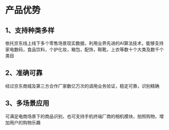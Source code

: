 # 产品优势

## 1、支持种类多样
依托京东线上线下多个零售场景现实数据，利用业界先进的AI算法技术，能够支持家电数码，食品饮料，个护化妆，箱包，配饰，鞋靴，上衣等数十个大类及数千个类目
## 2、准确可靠
经过京东商城及第三方合作厂家数亿万次的调用业务验证，稳定可靠，识别精确
## 3、多场景应用
可满足电商场景下的商品识别，也可支持手机终端厂商的相机模块，拍照购物，增加用户的购物乐趣





